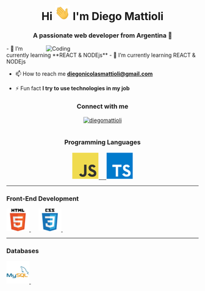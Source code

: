 <h1 align="center">Hi <img src="https://raw.githubusercontent.com/ABSphreak/ABSphreak/master/gifs/Hi.gif" width="40px" /> I'm Diego Mattioli</h1>
<h3 align="center">A passionate web developer from Argentina 🚀</h3> 
<img align="right" alt="Coding" width="400" src="https://3.bp.blogspot.com/--3ujmd_vQow/WhcKdQmDLwI/AAAAAAAAGoA/aaozNnEQzfEyUpGn55SgKya2iCC0k29KQCPcBGAYYCw/s1600/onlinemarketingsachin-1estrategia%2Bde%2Bseo%2B3masgroupmarketing.gif">
- 🌱 I’m currently learning **REACT & NODEjs**
- 🌱 I’m currently learning REACT & NODEjs

- 📫 How to reach me **diegonicolasmattioli@gmail.com**

- ⚡ Fun fact **I try to use technologies in my job**
<h3 align="center">Connect with me</h3>
<p align="center">
<a href="https://www.linkedin.com/in/mattiolidiego/" target="blank"><img align="center" src="https://raw.githubusercontent.com/rahuldkjain/github-profile-readme-generator/master/src/images/icons/Social/linked-in-alt.svg" alt="diegomattioli" height="50" width="50" /></a>
            
# <h3 align="center">Programming Languages</h3>
<p align="center"> 
        <a href="https://developer.mozilla.org/en-US/docs/Web/JavaScript" target="_blank" rel="noreferrer"> <img
                src="https://raw.githubusercontent.com/devicons/devicon/master/icons/javascript/javascript-original.svg"
                alt="javascript" width="70" height="70" />&nbsp;&nbsp;&nbsp;&nbsp;
        </a> <a href="https://www.typescriptlang.org/" target="_blank" rel="noreferrer">
            <img src="https://raw.githubusercontent.com/devicons/devicon/master/icons/typescript/typescript-original.svg"
                alt="typescript" width="70" height="70" /> </a> </p>
                
____
<h3 align="left">Front-End Development</h3>
<p align="left"> 
    <a href="https://www.w3.org/html/" target="_blank"
    rel="noreferrer"> <img
        src="https://raw.githubusercontent.com/devicons/devicon/master/icons/html5/html5-original-wordmark.svg"
        alt="html5" width="60" height="60" /> </a> &nbsp;&nbsp;&nbsp;&nbsp;
        <a href="https://www.w3schools.com/css/" target="_blank"
        rel="noreferrer"> <img
            src="https://raw.githubusercontent.com/devicons/devicon/master/icons/css3/css3-original-wordmark.svg"
            alt="css3" width="60" height="60" /> </a> &nbsp;&nbsp;&nbsp;&nbsp;
        </p>
        
____
<h3 align="left">Databases</h3>
<p align="left">
    <a href="https://www.mysql.com/" target="_blank" rel="noreferrer"> <img
            src="https://raw.githubusercontent.com/devicons/devicon/master/icons/mysql/mysql-original-wordmark.svg"
            alt="mysql" width="60" height="60" /> </a>&nbsp;&nbsp;&nbsp;&nbsp;
</p>
